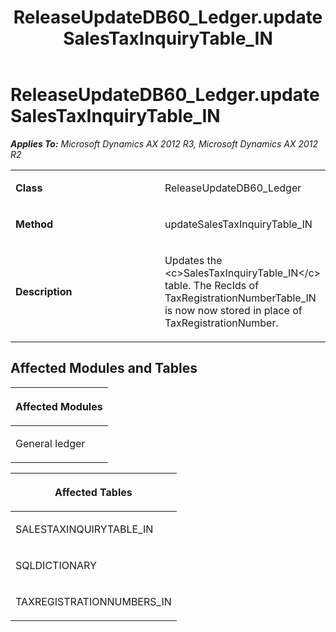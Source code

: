 ﻿---
title: ReleaseUpdateDB60_Ledger.updateSalesTaxInquiryTable_IN
TOCTitle: ReleaseUpdateDB60_Ledger.updateSalesTaxInquiryTable_IN
ms:assetid: 1c8f7694-656c-845c-f588-b3967ec529f6
ms:mtpsurl: https://msdn.microsoft.com/en-us/library/JJ718708(v=AX.60)
ms:contentKeyID: 49706990
ms.date: 05/18/2015
mtps_version: v=AX.60
---

# ReleaseUpdateDB60\_Ledger.updateSalesTaxInquiryTable\_IN 


_**Applies To:** Microsoft Dynamics AX 2012 R3, Microsoft Dynamics AX 2012 R2_

<table>
<colgroup>
<col style="width: 50%" />
<col style="width: 50%" />
</colgroup>
<tbody>
<tr class="odd">
<td><p><strong>Class</strong></p></td>
<td><p>ReleaseUpdateDB60_Ledger</p></td>
</tr>
<tr class="even">
<td><p><strong>Method</strong></p></td>
<td><p>updateSalesTaxInquiryTable_IN</p></td>
</tr>
<tr class="odd">
<td><p><strong>Description</strong></p></td>
<td><p>Updates the &lt;c&gt;SalesTaxInquiryTable_IN&lt;/c&gt; table. The RecIds of TaxRegistrationNumberTable_IN is now now stored in place of TaxRegistrationNumber.</p></td>
</tr>
</tbody>
</table>


## Affected Modules and Tables

<table>
<colgroup>
<col style="width: 100%" />
</colgroup>
<thead>
<tr class="header">
<th><p>Affected Modules</p></th>
</tr>
</thead>
<tbody>
<tr class="odd">
<td><p>General ledger</p></td>
</tr>
</tbody>
</table>


<table>
<colgroup>
<col style="width: 100%" />
</colgroup>
<thead>
<tr class="header">
<th><p>Affected Tables</p></th>
</tr>
</thead>
<tbody>
<tr class="odd">
<td><p>SALESTAXINQUIRYTABLE_IN</p></td>
</tr>
<tr class="even">
<td><p>SQLDICTIONARY</p></td>
</tr>
<tr class="odd">
<td><p>TAXREGISTRATIONNUMBERS_IN</p></td>
</tr>
</tbody>
</table>

  


